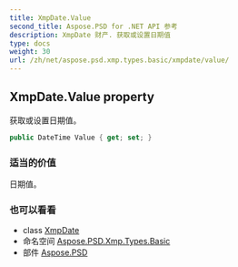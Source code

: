 ```yaml
---
title: XmpDate.Value
second_title: Aspose.PSD for .NET API 参考
description: XmpDate 财产. 获取或设置日期值
type: docs
weight: 30
url: /zh/net/aspose.psd.xmp.types.basic/xmpdate/value/
---
```

## XmpDate.Value property

获取或设置日期值。

```csharp
public DateTime Value { get; set; }
```

### 适当的价值

日期值。

### 也可以看看

* class [XmpDate](../)
* 命名空间 [Aspose.PSD.Xmp.Types.Basic](../../xmpdate/)
* 部件 [Aspose.PSD](../../../)


